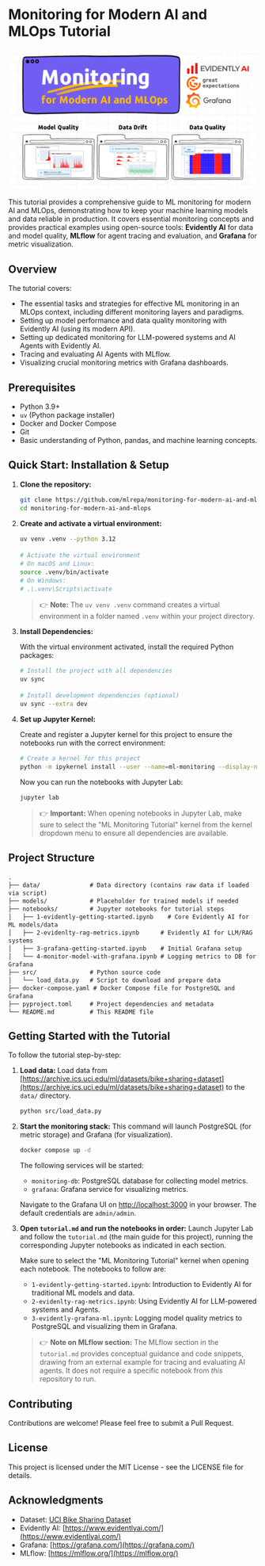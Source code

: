 # Monitoring for Modern AI and MLOps Tutorial

![Comprehensive ML Monitoring for Modern AI and MLOps](static/images/monitoring-banner-1.png)

This tutorial provides a comprehensive guide to ML monitoring for modern AI and MLOps, demonstrating how to keep your machine learning models and data reliable in production. It covers essential monitoring concepts and provides practical examples using open-source tools: **Evidently AI** for data and model quality, **MLflow** for agent tracing and evaluation, and **Grafana** for metric visualization.

## Overview

The tutorial covers:

- The essential tasks and strategies for effective ML monitoring in an MLOps context, including different monitoring layers and paradigms.
- Setting up model performance and data quality monitoring with Evidently AI (using its modern API).
- Setting up dedicated monitoring for LLM-powered systems and AI Agents with Evidently AI.
- Tracing and evaluating AI Agents with MLflow.
- Visualizing crucial monitoring metrics with Grafana dashboards.

## Prerequisites

- Python 3.9+
- `uv` (Python package installer)
- Docker and Docker Compose
- Git
- Basic understanding of Python, pandas, and machine learning concepts.

## Quick Start: Installation & Setup

1. **Clone the repository:**

    ```bash
    git clone https://github.com/mlrepa/monitoring-for-modern-ai-and-mlops.git
    cd monitoring-for-modern-ai-and-mlops
    ```

2. **Create and activate a virtual environment:**

    ```bash
    uv venv .venv --python 3.12

    # Activate the virtual environment
    # On macOS and Linux:
    source .venv/bin/activate
    # On Windows:
    # .\.venv\Scripts\activate
    ```

    > 👉 **Note:** The `uv venv .venv` command creates a virtual environment in a folder named `.venv` within your project directory.

3. **Install Dependencies:**

    With the virtual environment activated, install the required Python packages:

    ```bash
    # Install the project with all dependencies
    uv sync

    # Install development dependencies (optional)
    uv sync --extra dev
    ```

4. **Set up Jupyter Kernel:**

    Create and register a Jupyter kernel for this project to ensure the notebooks run with the correct environment:

    ```bash
    # Create a kernel for this project
    python -m ipykernel install --user --name=ml-monitoring --display-name="ML Monitoring Tutorial"
    ```

    Now you can run the notebooks with Jupyter Lab:

    ```bash
    jupyter lab
    ```

    > 👉 **Important:** When opening notebooks in Jupyter Lab, make sure to select the "ML Monitoring Tutorial" kernel from the kernel dropdown menu to ensure all dependencies are available.

## Project Structure

```text
.
├── data/              # Data directory (contains raw data if loaded via script)
├── models/            # Placeholder for trained models if needed
├── notebooks/         # Jupyter notebooks for tutorial steps
│   ├── 1-evidently-getting-started.ipynb    # Core Evidently AI for ML models/data
│   ├── 2-evidenlty-rag-metrics.ipynb      # Evidently AI for LLM/RAG systems
│   ├── 3-grafana-getting-started.ipynb    # Initial Grafana setup
│   └── 4-monitor-model-with-grafana.ipynb # Logging metrics to DB for Grafana
├── src/               # Python source code
│   └── load_data.py   # Script to download and prepare data
├── docker-compose.yaml # Docker Compose file for PostgreSQL and Grafana
├── pyproject.toml     # Project dependencies and metadata
└── README.md          # This README file
```

## Getting Started with the Tutorial

To follow the tutorial step-by-step:

1. **Load data:**
    Load data from [https://archive.ics.uci.edu/ml/datasets/bike+sharing+dataset](https://archive.ics.uci.edu/ml/datasets/bike+sharing+dataset) to the `data/` directory.

    ```bash
    python src/load_data.py
    ```

2. **Start the monitoring stack:**
    This command will launch PostgreSQL (for metric storage) and Grafana (for visualization).

    ```bash
    docker compose up -d
    ```

    The following services will be started:

    - `monitoring-db`: PostgreSQL database for collecting model metrics.
    - `grafana`: Grafana service for visualizing metrics.

    Navigate to the Grafana UI on [http://localhost:3000](http://localhost:3000) in your browser. The default credentials are `admin/admin`.

3. **Open `tutorial.md` and run the notebooks in order:**
    Launch Jupyter Lab and follow the `tutorial.md` (the main guide for this project), running the corresponding Jupyter notebooks as indicated in each section.

    Make sure to select the "ML Monitoring Tutorial" kernel when opening each notebook. The notebooks to follow are:

    - `1-evidently-getting-started.ipynb`: Introduction to Evidently AI for traditional ML models and data.
    - `2-evidenlty-rag-metrics.ipynb`: Using Evidently AI for LLM-powered systems and Agents.
    - `3-evidently-grafana-ml.ipynb`: Logging model quality metrics to PostgreSQL and visualizing them in Grafana.

    > 👉 **Note on MLflow section:** The MLflow section in the `tutorial.md` provides conceptual guidance and code snippets, drawing from an external example for tracing and evaluating AI agents. It does not require a specific notebook from *this* repository to run.

## Contributing

Contributions are welcome! Please feel free to submit a Pull Request.

## License

This project is licensed under the MIT License - see the LICENSE file for details.

## Acknowledgments

- Dataset: [UCI Bike Sharing Dataset](https://archive.ics.uci.edu/ml/datasets/bike+sharing+dataset)
- Evidently AI: [https://www.evidentlyai.com/](https://www.evidentlyai.com/)
- Grafana: [https://grafana.com/](https://grafana.com/)
- MLflow: [https://mlflow.org/](https://mlflow.org/)
